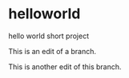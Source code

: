 # helloworld
hello world short project

This is an edit of a branch.

This is another edit of this branch.
